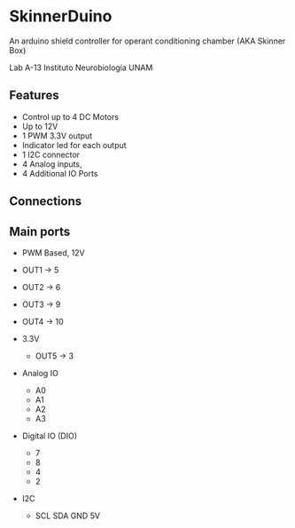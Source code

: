 # SkinnerDuino
An arduino shield controller for operant conditioning chamber (AKA Skinner Box)

Lab A-13 Instituto Neurobiología UNAM



## Features
* Control up to 4 DC Motors
* Up to 12V
* 1 PWM 3.3V output
* Indicator led for each output
* 1 I2C connector
* 4 Analog inputs,
* 4 Additional IO Ports


## Connections
## Main ports

* PWM Based, 12V
* OUT1 -> 5
* OUT2 -> 6
* OUT3 -> 9
* OUT4 -> 10

* 3.3V
  * OUT5 -> 3

* Analog IO
  * A0
  * A1
  * A2
  * A3
* Digital IO (DIO)
  * 7
  * 8
  * 4
  * 2
* I2C
  * SCL SDA GND 5V
